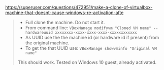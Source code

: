 https://superuser.com/questions/472951/make-a-clone-of-virtualbox-machine-that-doesnt-cause-windows-re-activation-afte

> - Full clone the machine. Do not start it.
> - From command line:
>   `VBoxManage modifyvm "Cloned VM name" --hardwareuuid xxxxxxxx-xxxx-xxxx-xxxx-xxxxxxxxxxxx`
> - As UUID use the the machine id (or hardware id if present) from the original machine.
> - To get the that UUID use:
>   `VBoxManage showvminfo "Original VM name"`
> 
> This should work. Tested on Windows 10 guest, already activated.



